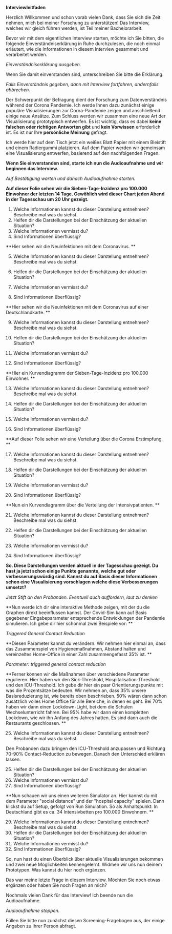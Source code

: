 **Interviewleitfaden**

Herzlich Willkommen und schon vorab vielen Dank, dass Sie sich die Zeit nehmen, mich bei meiner Forschung zu unterstützen! Das Interview, welches wir gleich führen werden, ist Teil meiner Bachelorarbeit. 

Bevor wir mit dem eigentlichen Interview starten, möchte ich Sie bitten, die folgende Einverständniserklärung in Ruhe durchzulesen, die noch einmal erläutert, wie die Informationen in diesem Interview gesammelt und verarbeitet werden.

*Einverständniserklärung ausgeben.*

Wenn Sie damit einverstanden sind, unterschreiben Sie bitte die Erklärung.

*Falls Einverständnis gegeben, dann mit Interview fortfahren, andernfalls abbrechen.*

Der Schwerpunkt der Befragung dient der Forschung zum Datenverständnis während der Corona Pandemie. Ich werde Ihnen dazu zunächst einige populäre Visualisierungen zur Corna-Pandemie zeigen und anschließend einige neue Ansätze. Zum Schluss werden wir zusammen eine neue Art der Visualisierung prototypisch entwerfen. Es ist wichtig, dass es dabei **keine falschen oder richtigen Antworten gibt** und **kein Vorwissen** erforderlich ist. Es ist nur Ihre **persönliche Meinung** gefragt.

Ich werde hier auf dem Tisch jetzt ein weißes Blatt Papier mit einem Bleistift und einem Radiergummi platzieren. Auf dem Papier werden wir gemeinsam eine Visualisierung entwerfen, basierend auf den nachfolgenden Fragen. 

**Wenn Sie einverstanden sind, starte ich nun die Audioaufnahme und wir beginnen das Interview.**

*Auf Bestätigung warten und danach Audioaufnahme starten.*

**Auf dieser Folie sehen wir die Sieben-Tage-Inzidenz pro 100.000 Einwohner der letzten 14 Tage. Gewöhlich wird dieser Chart jeden Abend in der Tagesschau um 20 Uhr gezeigt.**

1. Welche Informationen kannst du dieser Darstellung entnehmen? Beschreibe mal was du siehst. 
2. Helfen dir die Darstellungen bei der Einschätzung der aktuellen Situation?
3. Welche Informationen vermisst du? 
4. Sind Informationen überflüssig?

**Hier sehen wir die Neuinfektionen mit dem Coronavirus. **

5. Welche Informationen kannst du dieser Darstellung entnehmen? Beschreibe mal was du siehst. 

6. Helfen dir die Darstellungen bei der Einschätzung der aktuellen Situation?

7. Welche Informationen vermisst du?
8. Sind Informationen überflüssig?

**Hier sehen wir die Neuinfektionen mit dem Coronavirus auf einer Deutschlandkarte. **

9. Welche Informationen kannst du dieser Darstellung entnehmen? Beschreibe mal was du siehst. 

10. Helfen dir die Darstellungen bei der Einschätzung der aktuellen Situation?

11. Welche Informationen vermisst du?

12. Sind Informationen überflüssig?

**Hier ein Kurvendiagramm der Sieben-Tage-Inzidenz pro 100.000 Einwohner. **

13. Welche Informationen kannst du dieser Darstellung entnehmen? Beschreibe mal was du siehst. 

14. Helfen dir die Darstellungen bei der Einschätzung der aktuellen Situation?

15. Welche Informationen vermisst du?

16. Sind Informationen überflüssig?

**Auf dieser Folie sehen wir eine Verteilung über die Corona Erstimpfung. **

17. Welche Informationen kannst du dieser Darstellung entnehmen? Beschreibe mal was du siehst. 

18. Helfen dir die Darstellungen bei der Einschätzung der aktuellen Situation?

19. Welche Informationen vermisst du?

20. Sind Informationen überflüssig?

**Nun ein Kurvendiagramm über die Verteilung der Intensivpatienten. **

21. Welche Informationen kannst du dieser Darstellung entnehmen? Beschreibe mal was du siehst. 

22. Helfen dir die Darstellungen bei der Einschätzung der aktuellen Situation?

23. Welche Informationen vermisst du?

24. Sind Informationen überflüssig?

**So. Diese Darstellungen werden aktuell in der Tagesschau gezeigt. Du hast ja jetzt schon einige Punkte genannte, welche gut oder verbesserungswürdig sind. Kannst du auf Basis dieser Informationen schon eine Visualisierung vorschlagen welche diese Verbesserungen umsetzt?**

*Jetzt Stift an den Probanden. Eventuell auch auffordern, laut zu denken*

**Nun werde ich dir eine interaktive Methode zeigen, mit der du die Graphen direkt beeinflussen kannst. Der Covid-Sim kann auf Basis gegebener Eingabeparameter entsprechende Entwicklungen der Pandemie simulieren. Ich gebe dir hier schonmal zwei Beispiele vor: **

*Triggered General Contact Reduction*

**Diesen Parameter kannst du verändern. Wir nehmen hier einmal an, dass das Zusammenspiel von Hygienemaßnahmen, Abstand halten und vereinzeltes Home-Office in einer Zahl zusammengefasst 35% ist. **

*Parameter: triggered general contact reduction*

**Ferner können wir die Maßnahmen über verschiedene Parameter regulieren. Hier haben wir den Sick-Threshold, Hospitalisation-Threshold und den ICU-Threshold. Ich gebe dir hier ein paar Orientierungspunkte mit was die Prozentsätze bedeuten. Wir nehmen an, dass 35% unsere Basisreduzierung ist, wie bereits oben beschrieben. 50% wären dann schon  zusätzlich volles Home Office für alle Bereiche, in denen es geht. Bei 70% haben wir dann einen Lockdown-Light, bei dem die Schulen Wechselunterricht fahren. Bei 95% habe wir dann einen kompletten Lockdown, wie wir ihn Anfang des Jahres hatten. Es sind dann auch die Restaurants geschlossen. **

25. Welche Informationen kannst du dieser Darstellung entnehmen? Beschreibe mal was du siehst. 

Den Probanden dazu bringen den ICU-Threshold anzupassen und Richtung 70-90% Contact-Reduction zu bewegen. Danach den Unterschied erklären lassen. 

25. Helfen dir die Darstellungen bei der Einschätzung der aktuellen Situation?
26. Welche Informationen vermisst du?
27. Sind Informationen überflüssig?

**Nun schauen wir uns einen weiteren Simulator an. Hier kannst du mit dem Parameter "social distance" und der "hospital capacity" spielen. Dann klickst du auf Setup, gefolgt von Run Simulation. So als Anhaltspunkt: In Deutschland gibt es ca. 34 Intensivbetten pro 100.000 Einwohnern. **

29. Welche Informationen kannst du dieser Darstellung entnehmen? Beschreibe mal was du siehst. 
30. Helfen dir die Darstellungen bei der Einschätzung der aktuellen Situation?
31. Welche Informationen vermisst du?
32. Sind Informationen überflüssig?

So, nun hast du einen Überblick über aktuelle Visualisierungen bekommen und zwei neue Möglichkeiten kennengelernt. Widmen wir uns nun deinem Prototypen. Was kannst du hier noch ergänzen. 

Das war meine letzte Frage in diesem Interview. Möchten Sie noch etwas ergänzen oder haben Sie noch Fragen an mich?

Nochmals vielen Dank für das Interview! Ich beende nun die Audioaufnahme.

*Audioaufnahme stoppen.*

Füllen Sie bitte nun zunächst diesen Screening-Fragebogen aus, der einige Angaben zu Ihrer Person abfragt.